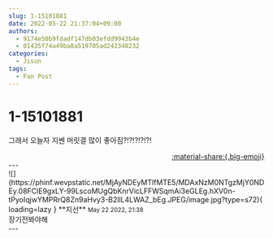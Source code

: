 ```yaml
---
slug: 1-15101881
date: 2022-05-22 21:37:04+09:00
authors:
  - 9174e50b9fdadf147db03efdd9943b4e
  - 01435f74a49ba8a519705ad242348232
categories:
  - Jisun
tags:
  - Fan Post
---
```


# 1-15101881

<div class="post-container" markdown="1">
<div class="content-container md-sidebar__scrollwrap" markdown="1">

그래서 오늘자 지쎈 머릿결 많이 좋아짐?!?!?!?!?!

</div>
</div>

<div style="text-align: right;" markdown="1">
<a href="https://weverse.io/fromis9/fanpost/1-15101881" style="text-align: right;">:material-share:{.big-emoji}</a>
</div>
---

<div class="comments-container md-sidebar__scrollwrap" markdown="1">
<div class="comment" markdown="1">
<div class='id-container' markdown="1">
![](https://phinf.wevpstatic.net/MjAyNDEyMTlfMTE5/MDAxNzM0NTgzMjY0NDEy.08FClE9gxLY-99LscoMUgQbKnrVicLFFWSqmAi3eGLEg.hXV0n-tPyoIqjwYMPRrQ8Zn9aHvy3-B2llL4LWAZ_bEg.JPEG/image.jpg?type=s72){ loading=lazy }
**<span class="artist">지선</span>** <small>May 22 2022, 21:38</small><br>
</div>
<div class='comment-body' markdown="1">
장기전봐야해
</div>
</div>
</div>
---
